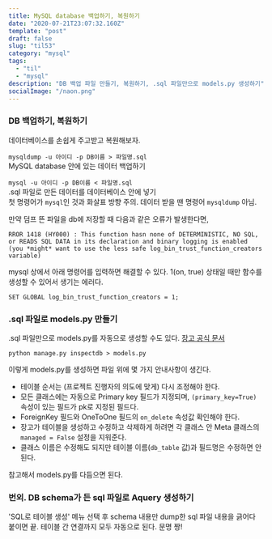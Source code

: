 ```yaml
---
title: MySQL database 백업하기, 복원하기
date: "2020-07-21T23:07:32.160Z"
template: "post"
draft: false
slug: "til53"
category: "mysql"
tags:
  - "til"
  - "mysql"
description: "DB 백업 파일 만들기, 복원하기, .sql 파일만으로 models.py 생성하기"
socialImage: "/naon.png"
---
```


### DB 백업하기, 복원하기

데이터베이스를 손쉽게 주고받고 복원해보자.

`mysqldump -u 아이디 -p DB이름 > 파일명.sql`<br>
MySQL database 안에 있는 데이터 백업하기

`mysql -u 아이디 -p DB이름 < 파일명.sql`<br>
.sql 파일로 만든 데이터를 데이터베이스 안에 넣기<br>
첫 명령어가 `mysql`인 것과 화살표 방향 주의. 데이터 받을 땐 명령어 `mysqldump` 아님.

만약 덤프 뜬 파일을 db에 저장할 때 다음과 같은 오류가 발생한다면,

```
RROR 1418 (HY000) : This function hasn none of DETERMINISTIC, NO SQL, or READS SQL DATA in its declaration and binary logging is enabled (you *might* want to use the less safe log_bin_trust_function_creators variable)
```

mysql 상에서 아래 명령어를 입력하면 해결할 수 있다. 1(on, true) 상태일 때만 함수를 생성할 수 있어서 생기는 에러다.

```
SET GLOBAL log_bin_trust_function_creators = 1;
```

### .sql 파일로 models.py 만들기

.sql 파일만으로 models.py를 자동으로 생성할 수도 있다. [장고 공식 문서](https://docs.djangoproject.com/en/3.0/howto/legacy-databases/#auto-generate-the-models)

`python manage.py inspectdb > models.py`<br>

이렇게 models.py를 생성하면 파일 위에 몇 가지 안내사항이 생긴다.

- 테이블 순서는 (프로젝트 진행자의 의도에 맞게) 다시 조정해야 한다.
- 모든 클래스에는 자동으로 Primary key 필드가 지정되며, `(primary_key=True)` 속성이 있는 필드가 pk로 지정된 필드다.
- ForeignKey 필드와 OneToOne 필드의 `on_delete` 속성값 확인해야 한다.
- 장고가 테이블을 생성하고 수정하고 삭제하게 하려면 각 클래스 안 Meta 클래스의 `managed = False` 설정을 지워준다.
- 클래스 이름은 수정해도 되지만 테이블 이름(`db_table` 값)과 필드명은 수정하면 안 된다.

참고해서 models.py를 다듬으면 된다.

### 번외. DB schema가 든 sql 파일로 Aquery 생성하기

'SQL로 테이블 생성' 메뉴 선택 후 schema 내용만 dump한 sql 파일 내용을 긁어다 붙이면 끝. 테이블 간 연결까지 모두 자동으로 된다. 문명 짱!